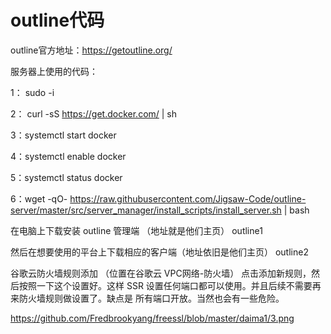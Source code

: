 # outline代码
outline官方地址：https://getoutline.org/

服务器上使用的代码：

1： sudo -i

2： curl -sS https://get.docker.com/ | sh

3：systemctl start docker

4：systemctl enable docker

5：systemctl status docker

6：wget -qO- https://raw.githubusercontent.com/Jigsaw-Code/outline-server/master/src/server_manager/install_scripts/install_server.sh | bash

在电脑上下载安装 outline 管理端 （地址就是他们主页）
outline1


然后在想要使用的平台上下载相应的客户端（地址依旧是他们主页）
outline2

谷歌云防火墙规则添加 （位置在谷歌云 VPC网络-防火墙）
点击添加新规则，然后按照一下这个设置好。这样 SSR 设置任何端口都可以使用。并且后续不需要再来防火墙规则做设置了。缺点是 所有端口开放。当然也会有一些危险。

<img>https://github.com/Fredbrookyang/freessl/blob/master/daima1/3.png<img>
